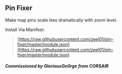 ## Pin Fixer
Make map pins scale less dramatically with zoom level.

Install Via Manifest:
> [https://raw.githubusercontent.com/zeel01/pin-fixer/master/module.json](https://raw.githubusercontent.com/zeel01/pin-fixer/master/module.json)

#### *Commissioned by GloriousGe0rge from CORSAIR*